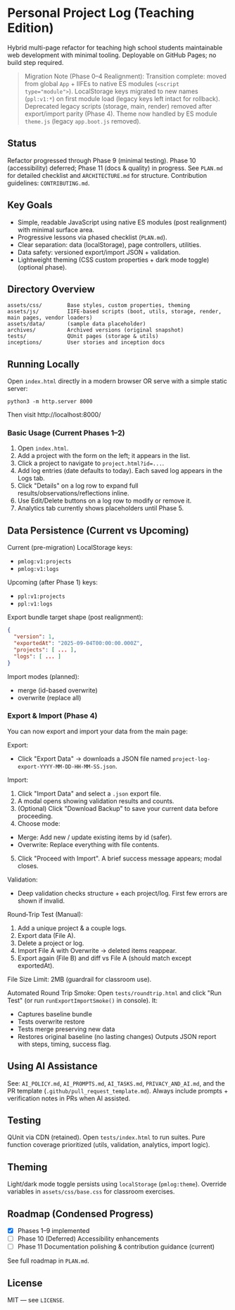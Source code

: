 # Personal Project Log (Teaching Edition)

Hybrid multi-page refactor for teaching high school students maintainable web development with minimal tooling. Deployable on GitHub Pages; no build step required.

> Migration Note (Phase 0–4 Realignment):
> Transition complete: moved from global `App` + IIFEs to native ES modules (`<script type="module">`).
> LocalStorage keys migrated to new names (`ppl:v1:*`) on first module load (legacy keys left intact for rollback).
> Deprecated legacy scripts (storage, main, render) removed after export/import parity (Phase 4). Theme now handled by ES module `theme.js` (legacy `app.boot.js` removed).

## Status
Refactor progressed through Phase 9 (minimal testing). Phase 10 (accessibility) deferred; Phase 11 (docs & quality) in progress. See `PLAN.md` for detailed checklist and `ARCHITECTURE.md` for structure. Contribution guidelines: `CONTRIBUTING.md`.

## Key Goals
- Simple, readable JavaScript using native ES modules (post realignment) with minimal surface area.
- Progressive lessons via phased checklist (`PLAN.md`).
- Clear separation: data (localStorage), page controllers, utilities.
- Data safety: versioned export/import JSON + validation.
- Lightweight theming (CSS custom properties + dark mode toggle) (optional phase).

## Directory Overview
```
assets/css/        Base styles, custom properties, theming
assets/js/         IIFE-based scripts (boot, utils, storage, render, main pages, vendor loaders)
assets/data/       (sample data placeholder)
archives/          Archived versions (original snapshot)
tests/             QUnit pages (storage & utils)
inceptions/        User stories and inception docs
```

## Running Locally
Open `index.html` directly in a modern browser OR serve with a simple static server:
```
python3 -m http.server 8000
```
Then visit http://localhost:8000/

### Basic Usage (Current Phases 1–2)
1. Open `index.html`.
2. Add a project with the form on the left; it appears in the list.
3. Click a project to navigate to `project.html?id=...`.
4. Add log entries (date defaults to today). Each saved log appears in the Logs tab.
5. Click "Details" on a log row to expand full results/observations/reflections inline.
6. Use Edit/Delete buttons on a log row to modify or remove it.
7. Analytics tab currently shows placeholders until Phase 5.

## Data Persistence (Current vs Upcoming)
Current (pre-migration) LocalStorage keys:
- `pmlog:v1:projects`
- `pmlog:v1:logs`

Upcoming (after Phase 1) keys:
- `ppl:v1:projects`
- `ppl:v1:logs`

Export bundle target shape (post realignment):
```json
{
  "version": 1,
  "exportedAt": "2025-09-04T00:00:00.000Z",
  "projects": [ ... ],
  "logs": [ ... ]
}
```
Import modes (planned):
- merge (id-based overwrite)
- overwrite (replace all)

### Export & Import (Phase 4)
You can now export and import your data from the main page:

Export:
- Click "Export Data" → downloads a JSON file named `project-log-export-YYYY-MM-DD-HH-MM-SS.json`.

Import:
1. Click "Import Data" and select a `.json` export file.
2. A modal opens showing validation results and counts.
3. (Optional) Click "Download Backup" to save your current data before proceeding.
4. Choose mode:
  - Merge: Add new / update existing items by id (safer).
  - Overwrite: Replace everything with file contents.
5. Click "Proceed with Import". A brief success message appears; modal closes.

Validation:
- Deep validation checks structure + each project/log. First few errors are shown if invalid.

Round‑Trip Test (Manual):
1. Add a unique project & a couple logs.
2. Export data (File A).
3. Delete a project or log.
4. Import File A with Overwrite → deleted items reappear.
5. Export again (File B) and diff vs File A (should match except exportedAt).

File Size Limit: 2MB (guardrail for classroom use).

Automated Round Trip Smoke:
Open `tests/roundtrip.html` and click "Run Test" (or run `runExportImportSmoke()` in console). It:
- Captures baseline bundle
- Tests overwrite restore
- Tests merge preserving new data
- Restores original baseline (no lasting changes)
Outputs JSON report with steps, timing, success flag.

## Using AI Assistance
See: `AI_POLICY.md`, `AI_PROMPTS.md`, `AI_TASKS.md`, `PRIVACY_AND_AI.md`, and the PR template (`.github/pull_request_template.md`). Always include prompts + verification notes in PRs when AI assisted.

## Testing
QUnit via CDN (retained). Open `tests/index.html` to run suites. Pure function coverage prioritized (utils, validation, analytics, import logic).

## Theming
Light/dark mode toggle persists using `localStorage` (`pmlog:theme`). Override variables in `assets/css/base.css` for classroom exercises.

## Roadmap (Condensed Progress)
- [x] Phases 1–9 implemented
- [ ] Phase 10 (Deferred) Accessibility enhancements
- [ ] Phase 11 Documentation polishing & contribution guidance (current)

See full roadmap in `PLAN.md`.

## License
MIT — see `LICENSE`.
